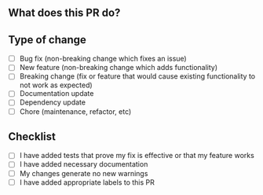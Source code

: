 ## What does this PR do?

<!-- A brief description of the change being made -->

## Type of change

<!-- Please delete options that are not relevant -->

- [ ] Bug fix (non-breaking change which fixes an issue)
- [ ] New feature (non-breaking change which adds functionality)
- [ ] Breaking change (fix or feature that would cause existing functionality to not work as expected)
- [ ] Documentation update
- [ ] Dependency update
- [ ] Chore (maintenance, refactor, etc)

## Checklist

- [ ] I have added tests that prove my fix is effective or that my feature works
- [ ] I have added necessary documentation
- [ ] My changes generate no new warnings
- [ ] I have added appropriate labels to this PR